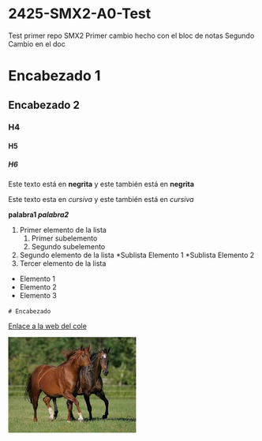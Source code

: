 # 2425-SMX2-A0-Test
Test primer repo SMX2
Primer cambio hecho con el bloc de notas 
Segundo Cambio en el doc
# Encabezado 1
## Encabezado 2
### H4
#### H5
##### H6

Este texto está en **negrita** y este también está en __negrita__

Este texto esta en *cursiva* y este también está en _cursiva_

**palabra1 _palabra2_**

1. Primer elemento de la lista
	1. Primer subelemento
	2. Segundo subelemento
2. Segundo elemento de la lista
	*Sublista Elemento 1
	*Sublista Elemento 2
3. Tercer elemento de la lista

* Elemento 1
* Elemento 2
* Elemento 3

``# Encabezado``

[Enlace a la web del cole](https://www.fje.edu/ca/jesuites-bellvitge "Texto opcional")

![Caballos](https://github.com/PhilipR7/2425-SMX2-A0-Test/blob/main/caballos.jpg "Titulo opcional de la imagen")

